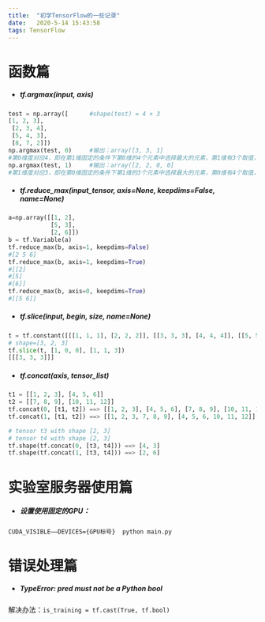```yaml
---
title:  "初学TensorFlow的一些记录"
date:   2020-5-14 15:43:58
tags: TensorFlow
---
```

# 函数篇

- ##### tf.argmax(input, axis)

```python
test = np.array([      #shape(test) = 4 × 3
[1, 2, 3],
 [2, 3, 4], 
 [5, 4, 3], 
 [8, 7, 2]])
np.argmax(test, 0)　　　#输出：array([3, 3, 1]     
#第0维度对应4，即在第1维固定的条件下第0维的4个元素中选择最大的元素，第1维有3个取值，对应3个索引
np.argmax(test, 1)　　　#输出：array([2, 2, 0, 0]
#第1维度对应3，即在第0维固定的条件下第1维的3个元素中选择最大的元素，第0维有4个取值，对应4个索引
```

- ##### tf.reduce_max(input_tensor, axis=None, keepdims=False, name=None)

```python
a=np.array([[1, 2],
            [5, 3],
            [2, 6]])
b = tf.Variable(a)
tf.reduce_max(b, axis=1, keepdims=False)
#[2 5 6]
tf.reduce_max(b, axis=1, keepdims=True)
#[[2]
#[5]
#[6]]
tf.reduce_max(b, axis=0, keepdims=True)
#[[5 6]]
```

- ##### tf.slice(input, begin, size, name=None)

```python
t = tf.constant([[[1, 1, 1], [2, 2, 2]], [[3, 3, 3], [4, 4, 4]], [[5, 5, 5], [6, 6, 6]]])
# shape=[3, 2, 3]
tf.slice(t, [1, 0, 0], [1, 1, 3])
[[[3, 3, 3]]]
```

- ##### tf.concat(axis, tensor_list)

```python
t1 = [[1, 2, 3], [4, 5, 6]]
t2 = [[7, 8, 9], [10, 11, 12]]
tf.concat(0, [t1, t2]) ==> [[1, 2, 3], [4, 5, 6], [7, 8, 9], [10, 11, 12]]
tf.concat(1, [t1, t2]) ==> [[1, 2, 3, 7, 8, 9], [4, 5, 6, 10, 11, 12]]

# tensor t3 with shape [2, 3]
# tensor t4 with shape [2, 3]
tf.shape(tf.concat(0, [t3, t4])) ==> [4, 3]
tf.shape(tf.concat(1, [t3, t4])) ==> [2, 6]
```

# 实验室服务器使用篇

- ##### 设置使用固定的GPU：

`CUDA_VISIBLE——DEVICES={GPU标号}  python main.py`

# 错误处理篇

- ##### TypeError: pred must not be a Python bool

解决办法：`is_training = tf.cast(True, tf.bool)`